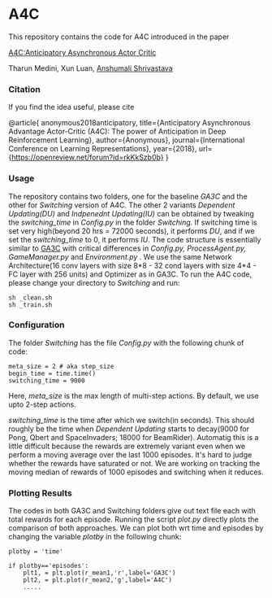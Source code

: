 # A4C

This repository contains the code for A4C introduced in the paper

[A4C:Anticipatory Asynchronous Actor Critic](https://openreview.net/pdf?id=rkKkSzb0b)

Tharun Medini, Xun Luan, [Anshumali Shrivastava](https://www.cs.rice.edu/~as143/)

### Citation

If you find the idea useful, please cite

@article{
  anonymous2018anticipatory,
  title={Anticipatory Asynchronous Advantage Actor-Critic (A4C): The power of Anticipation in Deep Reinforcement Learning},
  author={Anonymous},
  journal={International Conference on Learning Representations},
  year={2018},
  url={https://openreview.net/forum?id=rkKkSzb0b}
}

### Usage

The repository contains two folders, one for the  baseline *GA3C* and the other for *Switching* version of A4C. The other 2 variants *Dependent Updating(DU)* and *Indpenednt Updating(IU)* can be obtained by tweaking the *switching_time* in *Config.py* in the folder *Switching*. If switching time is set very high(beyond 20 hrs = 72000 seconds), it performs *DU*, and if we set the *switching_time* to 0, it performs *IU*. The code structure is essentially similar to [GA3C](https://github.com/NVlabs/GA3C) with critical differences in *Config.py, ProcessAgent.py, GameManager.py* and *Environment.py* . We use the same Network Architecture(16 conv layers with size 8\*8 - 32 cond layers with size 4\*4 - FC layer with 256 units) and Optimizer as in GA3C. To run the A4C code, please change your directory to *Switching* and run:

```
sh _clean.sh
sh _train.sh
```

### Configuration

The folder *Switching* has the file *Config.py* with the following chunk of code:

```
meta_size = 2 # aka step_size
begin_time = time.time()
switching_time = 9000
```

Here, *meta_size* is the max length of multi-step actions. By default, we use upto 2-step actions.

*switching_time* is the time after which we switch(in seconds). This should roughly be the time when *Dependent Updating* starts to decay(9000 for Pong, Qbert and SpaceInvaders; 18000 for BeamRider). Automatig this is a little difficult because the rewards are extremely variant even when we perform a moving average over the last 1000 episodes. It's hard to judge whether the rewards have saturated or not. We are working on tracking the moving median of rewards of 1000 episodes and switching when it reduces.

### Plotting Results

The codes in both GA3C and Switching folders give out text file each with total rewards for each episode. Running the script *plot.py* directly plots the comparison of both approaches. We can plot both wrt time and episodes by changing the variable *plotby* in the following chunk:

```
plotby = 'time'

if plotby=='episodes':
    plt1, = plt.plot(r_mean1,'r',label='GA3C')
    plt2, = plt.plot(r_mean2,'g',label='A4C')
    .....
```

